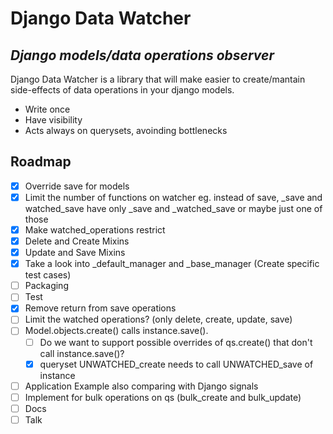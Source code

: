 # Django Data Watcher
## _Django models/data operations observer_


Django Data Watcher is a library that will make easier to create/mantain side-effects
of data operations in your django models.

- Write once
- Have visibility
- Acts always on querysets, avoinding bottlenecks

## Roadmap

- [x] Override save for models
- [x] Limit the number of functions on watcher eg. instead of save, _save and watched_save have only _save and _watched_save or maybe just one of those
- [x] Make watched_operations restrict
- [x] Delete and Create Mixins
- [x] Update and Save Mixins
- [x] Take a look into _default_manager and _base_manager (Create specific test cases)
- [ ] Packaging
- [ ] Test
- [x] Remove return from save operations
- [ ] Limit the watched operations? (only delete, create, update, save)
- [ ] Model.objects.create() calls instance.save().
  - [ ] Do we want to support possible overrides of qs.create() that don't call instance.save()?
  - [x] queryset UNWATCHED_create needs to call UNWATCHED_save of instance
- [ ] Application Example also comparing with Django signals
- [ ] Implement for bulk operations on qs (bulk_create and bulk_update)
- [ ] Docs
- [ ] Talk
